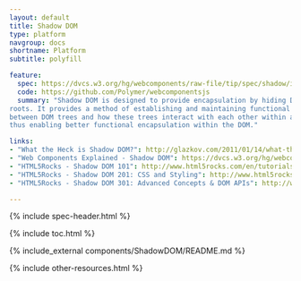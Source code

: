 ```yaml
---
layout: default
title: Shadow DOM
type: platform
navgroup: docs
shortname: Platform
subtitle: polyfill

feature:
  spec: https://dvcs.w3.org/hg/webcomponents/raw-file/tip/spec/shadow/index.html
  code: https://github.com/Polymer/webcomponentsjs
  summary: "Shadow DOM is designed to provide encapsulation by hiding DOM subtrees under shadow
roots. It provides a method of establishing and maintaining functional boundaries
between DOM trees and how these trees interact with each other within a document,
thus enabling better functional encapsulation within the DOM."

links:
- "What the Heck is Shadow DOM?": http://glazkov.com/2011/01/14/what-the-heck-is-shadow-dom/
- "Web Components Explained - Shadow DOM": https://dvcs.w3.org/hg/webcomponents/raw-file/57f8cfc4a7dc/explainer/index.html#shadow-dom-section
- "HTML5Rocks - Shadow DOM 101": http://www.html5rocks.com/en/tutorials/webcomponents/shadowdom/
- "HTML5Rocks - Shadow DOM 201: CSS and Styling": http://www.html5rocks.com/en/tutorials/webcomponents/shadowdom-201/
- "HTML5Rocks - Shadow DOM 301: Advanced Concepts & DOM APIs": http://www.html5rocks.com/en/tutorials/webcomponents/shadowdom-301/

---
```


{% include spec-header.html %}

{% include toc.html %}

{% include_external components/ShadowDOM/README.md  %}

{% include other-resources.html %}
